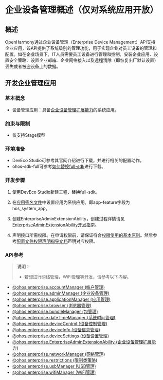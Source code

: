 # 企业设备管理概述（仅对系统应用开放）

## 概述
OpenHarmony通过企业设备管理（Enterprise Device Management）API支持企业应用，该API提供了系统级别的管理功能，用于实现企业对员工设备的管理和配置。如在企业场景下，IT人员需要员工设备进行管理和控制，安装企业应用、设置安全策略、设置企业邮箱、企业网络接入以及远程清除（即恢复出厂默认设置）丢失或者被盗设备上的数据。

## 开发企业管理应用

### 基本概念
- 设备管理应用：具备[企业设备管理扩展能力](../../application-models/enterprise-extensionAbility.md)的系统应用。

### 约束与限制
- 仅支持Stage模型

### 环境准备
- DevEco Studio可参考其官网介绍进行下载，并进行相关的配置动作。
- ohos-sdk-full可参考[如何替换full-sdk](../../faqs/full-sdk-switch-guide.md)进行下载。

### 开发步骤

1. 使用DevEco Studio新建工程、替换full-sdk。

2. 在[应用签名文件](../../security/accesstoken-overview.md#应用apl等级说明)中设置应用为系统应用，即app-feature字段为hos_system_app。

3. 创建EnterpriseAdminExtensionAbility，创建过程详情请见[EnterpriseAdminExtensionAbility开发指南](../../application-models/enterprise-extensionAbility.md)。

4. 声明接口所需权限。在申请权限前，请保证符合[权限使用的基本原则](../../security/accesstoken-overview.md#权限使用的基本原则)。然后参考[配置文件权限声明指导文档](../../security/accesstoken-guidelines.md#acl方式声明)声明对应权限。

### API参考

> **说明：**
>
> - 若想进行网络管理，WiFi管理等开发，请参考以下内容。
- [@ohos.enterprise.accountManager (帐户管理)](js-apis-enterprise-accountManager.md)
- [@ohos.enterprise.adminManager (企业设备管理)](js-apis-enterprise-adminManager.md)
- [@ohos.enterprise.applicationManager (应用管理)](js-apis-enterprise-applicationManager.md)
- [@ohos.enterprise.browser (浏览器管理)](js-apis-enterprise-browser.md)
- [@ohos.enterprise.bundleManager (包管理)](js-apis-enterprise-bundleManager.md)
- [@ohos.enterprise.dateTimeManager (系统时间管理)](js-apis-enterprise-dateTimeManager.md)
- [@ohos.enterprise.deviceControl (设备控制管理)](js-apis-enterprise-deviceControl.md)
- [@ohos.enterprise.deviceInfo (设备信息管理)](js-apis-enterprise-deviceInfo.md)
- [@ohos.enterprise.deviceSettings (设备设置管理)](js-apis-enterprise-deviceSettings.md)
- [@ohos.enterprise.EnterpriseAdminExtensionAbility (企业设备管理扩展能力)](js-apis-EnterpriseAdminExtensionAbility.md)
- [@ohos.enterprise.networkManager (网络管理)](js-apis-enterprise-networkManager.md)
- [@ohos.enterprise.restrictions (限制类策略)](js-apis-enterprise-restrictions.md)
- [@ohos.enterprise.usbManager (USB管理)](js-apis-enterprise-usbManager.md)
- [@ohos.enterprise.wifiManager (WiFi管理)](js-apis-enterprise-wifiManager.md)